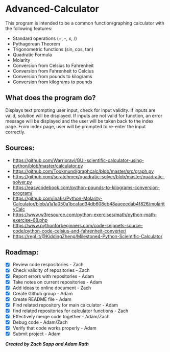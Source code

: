 # Advanced-Calculator

This program is intended to be a common function/graphing calculator with the following features:
- Standard operations (+, -, x, /)
- Pythagorean Theorem
- Trigonometric functions (sin, cos, tan)
- Quadratic Formula
- Molarity
- Conversion from Celsius to Fahrenheit
- Conversion from Fahrenheit to Celcius
- Conversion from pounds to kilograms
- Conversion from kilograms to pounds

## What does the program do?

Displays text prompting user input, check for input validity. If inputs are valid, solution will be displayed. If inputs are not valid for function, an error message will be displayed and the user will be taken back to the index page. From index page, user will be prompted to re-enter the input correctly.

## Sources:
- https://github.com/Warrioravi/GUI-scientific-calculator-using-python/blob/master/calculator.py
- https://github.com/Tookmund/graphcalc/blob/master/src/graph.py
- https://github.com/scratchmex/quadratic-solver/blob/master/quadratic-solver.py
- https://easycodebook.com/python-pounds-to-kilograms-conversion-program/
- https://github.com/inafis/Python-Molarity-Calculator/blob/a1a1a050a1bcafad34db608eb48aaeeedab4f826/molarityCalc
- https://www.w3resource.com/python-exercises/math/python-math-exercise-68.php
- https://www.pythonforbeginners.com/code-snippets-source-code/python-code-celsius-and-fahrenheit-converter/
- https://repl.it/@KiddingZheng/Milestone4-Python-Scientific-Calculator

## Roadmap:
- [x] Review code respositories - Zach
- [x] Check validity of repositories - Zach 
- [x] Report errors with repositories - Adam
- [x] Take notes on current repositories - Adam
- [x] Add ideas to online document - Zach
- [x] Create Github group - Adam
- [x] Create README file - Adam
- [x] Find related repository for main calculator - Adam
- [x] find related repositories for calculator functions - Zach
- [x] Effectively merge code together - Adam/Zach
- [x] Debug code - Adam/Zach
- [x] Verify that code works properly - Adam
- [x] Submit project - Adam

***Created by Zach Sapp and Adam Rath***
